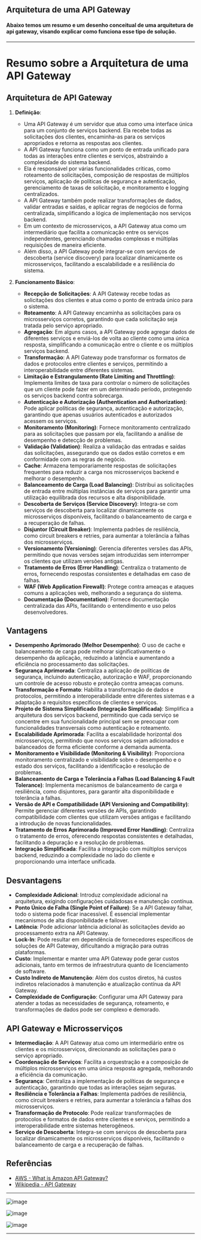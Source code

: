 ## Arquitetura de uma API Gateway

#### Abaixo temos um resumo e um desenho conceitual de uma arquitetura de api gateway, visando explicar como funciona esse tipo de solução.

---

# Resumo sobre a Arquitetura de uma API Gateway

## Arquitetura de API Gateway

1. **Definição**:
   - Uma API Gateway é um servidor que atua como uma interface única para um conjunto de serviços backend. Ela recebe todas as solicitações dos clientes, encaminha-as para os serviços apropriados e retorna as respostas aos clientes.
   - A API Gateway funciona como um ponto de entrada unificado para todas as interações entre clientes e serviços, abstraindo a complexidade do sistema backend.
   - Ela é responsável por várias funcionalidades críticas, como roteamento de solicitações, composição de respostas de múltiplos serviços, aplicação de políticas de segurança e autenticação, gerenciamento de taxas de solicitação, e monitoramento e logging centralizados.
   - A API Gateway também pode realizar transformações de dados, validar entradas e saídas, e aplicar regras de negócios de forma centralizada, simplificando a lógica de implementação nos serviços backend.
   - Em um contexto de microsserviços, a API Gateway atua como um intermediário que facilita a comunicação entre os serviços independentes, gerenciando chamadas complexas e múltiplas requisições de maneira eficiente.
   - Além disso, a API Gateway pode integrar-se com serviços de descoberta (service discovery) para localizar dinamicamente os microsserviços, facilitando a escalabilidade e a resiliência do sistema.

2. **Funcionamento Básico**:
   - **Recepção de Solicitações**: A API Gateway recebe todas as solicitações dos clientes e atua como o ponto de entrada único para o sistema.
   - **Roteamento**: A API Gateway encaminha as solicitações para os microsserviços corretos, garantindo que cada solicitação seja tratada pelo serviço apropriado.
   - **Agregação**: Em alguns casos, a API Gateway pode agregar dados de diferentes serviços e enviá-los de volta ao cliente como uma única resposta, simplificando a comunicação entre o cliente e os múltiplos serviços backend.
   - **Transformação**: A API Gateway pode transformar os formatos de dados e protocolos entre clientes e serviços, permitindo a interoperabilidade entre diferentes sistemas.
   - **Limitação e Estrangulamento (Rate Limiting and Throttling)**: Implementa limites de taxa para controlar o número de solicitações que um cliente pode fazer em um determinado período, protegendo os serviços backend contra sobrecarga.
   - **Autenticação e Autorização (Authentication and Authorization)**: Pode aplicar políticas de segurança, autenticação e autorização, garantindo que apenas usuários autenticados e autorizados acessem os serviços.
   - **Monitoramento (Monitoring)**: Fornece monitoramento centralizado para as solicitações que passam por ela, facilitando a análise de desempenho e detecção de problemas.
   - **Validação (Validation)**: Realiza a validação das entradas e saídas das solicitações, assegurando que os dados estão corretos e em conformidade com as regras de negócio.
   - **Cache**: Armazena temporariamente respostas de solicitações frequentes para reduzir a carga nos microsserviços backend e melhorar o desempenho.
   - **Balanceamento de Carga (Load Balancing)**: Distribui as solicitações de entrada entre múltiplas instâncias de serviços para garantir uma utilização equilibrada dos recursos e alta disponibilidade.
   - **Descoberta de Serviços (Service Discovery)**: Integra-se com serviços de descoberta para localizar dinamicamente os microsserviços disponíveis, facilitando o balanceamento de carga e a recuperação de falhas.
   - **Disjuntor (Circuit Breaker)**: Implementa padrões de resiliência, como circuit breakers e retries, para aumentar a tolerância a falhas dos microsserviços.
   - **Versionamento (Versioning)**: Gerencia diferentes versões das APIs, permitindo que novas versões sejam introduzidas sem interromper os clientes que utilizam versões antigas.
   - **Tratamento de Erros (Error Handling)**: Centraliza o tratamento de erros, fornecendo respostas consistentes e detalhadas em caso de falhas.
   - **WAF (Web Application Firewall)**: Protege contra ameaças e ataques comuns a aplicações web, melhorando a segurança do sistema.
   - **Documentação (Documentation)**: Fornece documentação centralizada das APIs, facilitando o entendimento e uso pelos desenvolvedores.

## Vantagens

- **Desempenho Aprimorado (Melhor Desempenho)**: O uso de cache e balanceamento de carga pode melhorar significativamente o desempenho da aplicação, reduzindo a latência e aumentando a eficiência no processamento das solicitações.
- **Segurança Aprimorada**: Centraliza a aplicação de políticas de segurança, incluindo autenticação, autorização e WAF, proporcionando um controle de acesso robusto e proteção contra ameaças comuns.
- **Transformação e Formato**: Habilita a transformação de dados e protocolos, permitindo a interoperabilidade entre diferentes sistemas e a adaptação a requisitos específicos de clientes e serviços.
- **Projeto de Sistema Simplificado (Integração Simplificada)**: Simplifica a arquitetura dos serviços backend, permitindo que cada serviço se concentre em sua funcionalidade principal sem se preocupar com funcionalidades transversais como autenticação e roteamento.
- **Escalabilidade Aprimorada**: Facilita a escalabilidade horizontal dos microsserviços, permitindo que novos serviços sejam adicionados e balanceados de forma eficiente conforme a demanda aumenta.
- **Monitoramento e Visibilidade (Monitoring & Visibility)**: Proporciona monitoramento centralizado e visibilidade sobre o desempenho e o estado dos serviços, facilitando a identificação e resolução de problemas.
- **Balanceamento de Carga e Tolerância a Falhas (Load Balancing & Fault Tolerance)**: Implementa mecanismos de balanceamento de carga e resiliência, como disjuntores, para garantir alta disponibilidade e tolerância a falhas.
- **Versão de API e Compatibilidade (API Versioning and Compatibility)**: Permite gerenciar diferentes versões de APIs, garantindo compatibilidade com clientes que utilizam versões antigas e facilitando a introdução de novas funcionalidades.
- **Tratamento de Erros Aprimorado (Improved Error Handling)**: Centraliza o tratamento de erros, oferecendo respostas consistentes e detalhadas, facilitando a depuração e a resolução de problemas.
- **Integração Simplificada**: Facilita a integração com múltiplos serviços backend, reduzindo a complexidade no lado do cliente e proporcionando uma interface unificada.

## Desvantagens

- **Complexidade Adicional**: Introduz complexidade adicional na arquitetura, exigindo configurações cuidadosas e manutenção contínua.
- **Ponto Único de Falha (Single Point of Failure)**: Se a API Gateway falhar, todo o sistema pode ficar inacessível. É essencial implementar mecanismos de alta disponibilidade e failover.
- **Latência**: Pode adicionar latência adicional às solicitações devido ao processamento extra na API Gateway.
- **Lock-In**: Pode resultar em dependência de fornecedores específicos de soluções de API Gateway, dificultando a migração para outras plataformas.
- **Custo**: Implementar e manter uma API Gateway pode gerar custos adicionais, tanto em termos de infraestrutura quanto de licenciamento de software.
- **Custo Indireto de Manutenção**: Além dos custos diretos, há custos indiretos relacionados à manutenção e atualização contínua da API Gateway.
- **Complexidade de Configuração**: Configurar uma API Gateway para atender a todas as necessidades de segurança, roteamento, e transformações de dados pode ser complexo e demorado.

## API Gateway e Microsserviços

- **Intermediação**: A API Gateway atua como um intermediário entre os clientes e os microsserviços, direcionando as solicitações para o serviço apropriado.
- **Coordenação de Serviços**: Facilita a orquestração e a composição de múltiplos microsserviços em uma única resposta agregada, melhorando a eficiência da comunicação.
- **Segurança**: Centraliza a implementação de políticas de segurança e autenticação, garantindo que todas as interações sejam seguras.
- **Resiliência e Tolerância a Falhas**: Implementa padrões de resiliência, como circuit breakers e retries, para aumentar a tolerância a falhas dos microsserviços.
- **Transformação de Protocolo**: Pode realizar transformações de protocolos e formatos de dados entre clientes e serviços, permitindo a interoperabilidade entre sistemas heterogêneos.
- **Serviço de Descoberta**: Integra-se com serviços de descoberta para localizar dinamicamente os microsserviços disponíveis, facilitando o balanceamento de carga e a recuperação de falhas.

## Referências

- [AWS - What is Amazon API Gateway?](https://aws.amazon.com/api-gateway/)
- [Wikipedia - API Gateway](https://en.wikipedia.org/wiki/API_gateway)

---

![image](https://github.com/user-attachments/assets/508e9b1a-7f92-4b61-934e-faa74bac3647)

![image](https://github.com/user-attachments/assets/9ce9cc05-a96f-4ecc-b958-8b8155095349)

![image](https://github.com/user-attachments/assets/51d04d1b-d3e7-401b-b0cd-404db3653663)

---


